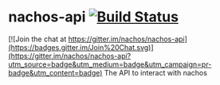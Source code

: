# nachos-api [![Build Status](https://travis-ci.org/nachos/nachos-api.svg?branch=master)](https://travis-ci.org/nachos/nachos-api)

[![Join the chat at https://gitter.im/nachos/nachos-api](https://badges.gitter.im/Join%20Chat.svg)](https://gitter.im/nachos/nachos-api?utm_source=badge&utm_medium=badge&utm_campaign=pr-badge&utm_content=badge)
The API to interact with nachos
